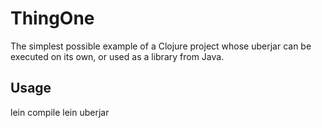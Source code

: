 # ThingOne

The simplest possible example of a Clojure project whose uberjar can be executed on its own, or used as a library from Java.

## Usage

lein compile
lein uberjar

